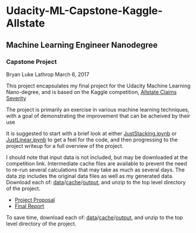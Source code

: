 # Udacity-ML-Capstone-Kaggle-Allstate

## Machine Learning Engineer Nanodegree

### Capstone Project

Bryan Luke Lathrop March 6, 2017

This project encapsulates my final project for the Udacity Machine Learning Nano-degree, and is based on the Kaggle competition, [Allstate Claims Severity](https://www.kaggle.com/c/allstate-claims-severity)

The project is primarily an exercise in various machine learning techniques, with a goal of demonstrating the improvement that can be acheived by their use

It is suggested to start with a brief look at either [JustStacking.ipynb](https://github.com/llathrop/udacity-ML-capstone-Kaggle-Allstate/blob/master/JustStacking.ipynb) or [JustLinear.ipynb](https://github.com/llathrop/udacity-ML-capstone-Kaggle-Allstate/blob/master/JustLinear.ipynb) to get a feel for the code, and then progressing to the project writeup for a full overview of the project.

I should note that input data is not included, but may be downloaded at the competition link. Intermediate cache files are available  to prevent the need to re-run several calculations that may take as much as several days. The data zip includes the original data files as well as my generated data. Download each of: [data](https://drive.google.com/open?id=0B6nundNlo3spWFNKRmZ3YjJUckE)/[cache](https://drive.google.com/open?id=0B6nundNlo3spNVJsSVRqTnJEQ0U)/[output](https://drive.google.com/open?id=0B6nundNlo3spMTlwd3hEQ0NQWEk), and unzip to the top level directory of the project. 

* [Project Proposal](Allstate_Proposal.md) 
* [Final Report](Allstate_final_report.md)

To save time, download each of: [data](https://drive.google.com/open?id=0B6nundNlo3spWFNKRmZ3YjJUckE)/[cache](https://drive.google.com/open?id=0B6nundNlo3spNVJsSVRqTnJEQ0U)/[output](https://drive.google.com/open?id=0B6nundNlo3spMTlwd3hEQ0NQWEk), and unzip to the top level directory of the project. 

